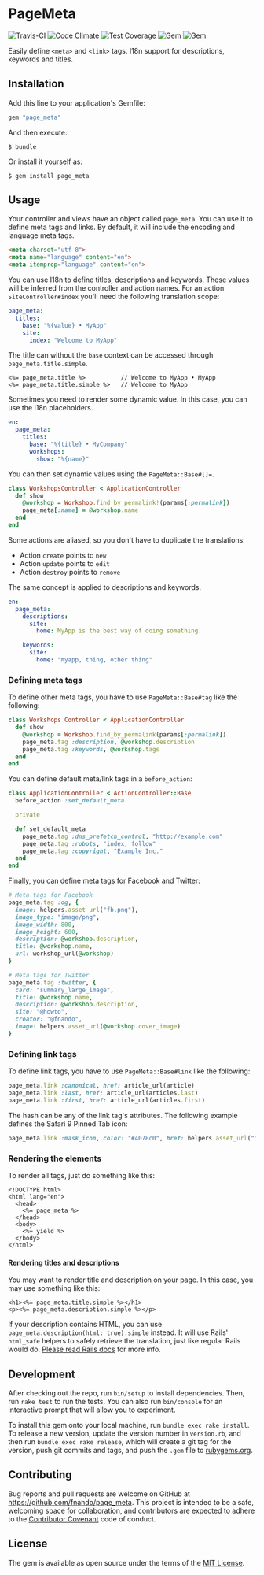 # PageMeta

[![Travis-CI](https://travis-ci.org/fnando/page_meta.png)](https://travis-ci.org/fnando/page_meta)
[![Code Climate](https://codeclimate.com/github/fnando/page_meta/badges/gpa.svg)](https://codeclimate.com/github/fnando/page_meta)
[![Test Coverage](https://codeclimate.com/github/fnando/page_meta/badges/coverage.svg)](https://codeclimate.com/github/fnando/page_meta/coverage)
[![Gem](https://img.shields.io/gem/v/page_meta.svg)](https://rubygems.org/gems/page_meta)
[![Gem](https://img.shields.io/gem/dt/page_meta.svg)](https://rubygems.org/gems/page_meta)

Easily define `<meta>` and `<link>` tags. I18n support for descriptions, keywords and titles.

## Installation

Add this line to your application's Gemfile:

```ruby
gem "page_meta"
```

And then execute:

    $ bundle

Or install it yourself as:

    $ gem install page_meta

## Usage

Your controller and views have an object called `page_meta`. You can use it to define meta tags and links. By default, it will include the encoding and language meta tags.

```html
<meta charset="utf-8">
<meta name="language" content="en">
<meta itemprop="language" content="en">
```

You can use I18n to define titles, descriptions and keywords. These values will be inferred from the controller and action names. For an action `SiteController#index` you'll need the following translation scope:

```yaml
page_meta:
  titles:
    base: "%{value} • MyApp"
    site:
      index: "Welcome to MyApp"
```

The title can without the `base` context can be accessed through `page_meta.title.simple`.

```erb
<%= page_meta.title %>          // Welcome to MyApp • MyApp
<%= page_meta.title.simple %>   // Welcome to MyApp
```

Sometimes you need to render some dynamic value. In this case, you can use the I18n placeholders.

```yaml
en:
  page_meta:
    titles:
      base: "%{title} • MyCompany"
      workshops:
        show: "%{name}"
```

You can then set dynamic values using the `PageMeta::Base#[]=`.

```ruby
class WorkshopsController < ApplicationController
  def show
    @workshop = Workshop.find_by_permalink!(params[:permalink])
    page_meta[:name] = @workshop.name
  end
end
```

Some actions are aliased, so you don't have to duplicate the translations:

* Action `create` points to `new`
* Action `update` points to `edit`
* Action `destroy` points to `remove`

The same concept is applied to descriptions and keywords.

```yaml
en:
  page_meta:
    descriptions:
      site:
        home: MyApp is the best way of doing something.

    keywords:
      site:
        home: "myapp, thing, other thing"
```

### Defining meta tags

To define other meta tags, you have to use `PageMeta::Base#tag` like the following:

```ruby
class Workshops Controller < ApplicationController
  def show
    @workshop = Workshop.find_by_permalink(params[:permalink])
    page_meta.tag :description, @workshop.description
    page_meta.tag :keywords, @workshop.tags
  end
end
```

You can define default meta/link tags in a `before_action`:

```ruby
class ApplicationController < ActionController::Base
  before_action :set_default_meta

  private

  def set_default_meta
    page_meta.tag :dns_prefetch_control, "http://example.com"
    page_meta.tag :robots, "index, follow"
    page_meta.tag :copyright, "Example Inc."
  end
end
```

Finally, you can define meta tags for Facebook and Twitter:

```ruby
# Meta tags for Facebook
page_meta.tag :og, {
  image: helpers.asset_url("fb.png"),
  image_type: "image/png",
  image_width: 800,
  image_height: 600,
  description: @workshop.description,
  title: @workshop.name,
  url: workshop_url(@workshop)
}

# Meta tags for Twitter
page_meta.tag :twitter, {
  card: "summary_large_image",
  title: @workshop.name,
  description: @workshop.description,
  site: "@howto",
  creator: "@fnando",
  image: helpers.asset_url(@workshop.cover_image)
}
```

### Defining link tags

To define link tags, you have to use `PageMeta::Base#link` like the following:

```ruby
page_meta.link :canonical, href: article_url(article)
page_meta.link :last, href: article_url(articles.last)
page_meta.link :first, href: article_url(articles.first)
```

The hash can be any of the link tag's attributes. The following example defines the Safari 9 Pinned Tab icon:

```ruby
page_meta.link :mask_icon, color: "#4078c0", href: helpers.asset_url("mask_icon.svg")
```

### Rendering the elements

To render all tags, just do something like this:

```erb
<!DOCTYPE html>
<html lang="en">
  <head>
    <%= page_meta %>
  </head>
  <body>
    <%= yield %>
  </body>
</html>
```

#### Rendering titles and descriptions

You may want to render title and description on your page. In this case, you may use something like this:

```erb
<h1><%= page_meta.title.simple %></h1>
<p><%= page_meta.description.simple %></p>
```

If your description contains HTML, you can use `page_meta.description(html: true).simple` instead. It will use Rails' `html_safe` helpers to safely retrieve the translation, just like regular Rails would do. [Please read Rails docs](http://guides.rubyonrails.org/i18n.html#using-safe-html-translations) for more info.

## Development

After checking out the repo, run `bin/setup` to install dependencies. Then, run `rake test` to run the tests. You can also run `bin/console` for an interactive prompt that will allow you to experiment.

To install this gem onto your local machine, run `bundle exec rake install`. To release a new version, update the version number in `version.rb`, and then run `bundle exec rake release`, which will create a git tag for the version, push git commits and tags, and push the `.gem` file to [rubygems.org](https://rubygems.org).

## Contributing

Bug reports and pull requests are welcome on GitHub at https://github.com/fnando/page_meta. This project is intended to be a safe, welcoming space for collaboration, and contributors are expected to adhere to the [Contributor Covenant](contributor-covenant.org) code of conduct.


## License

The gem is available as open source under the terms of the [MIT License](http://opensource.org/licenses/MIT).
